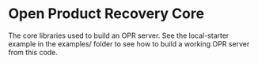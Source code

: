 # Open Product Recovery Core

The core libraries used to build an OPR server. See the local-starter example
in the examples/ folder to see how to build a working OPR server from this code.
